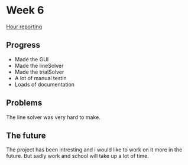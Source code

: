 # Week 6

[Hour reporting](https://github.com/saskeli/NonogramSolver_TiRa/blob/master/Documentation/Hour_reporting.md)

## Progress

* Made the GUI
* Made the lineSolver
* Made the trialSolver
* A lot of manual testin
* Loads of documentation

## Problems

The line solver was very hard to make.

## The future

The project has been intresting and i would like to work on it more in the future. But sadly work and school will take up a lot of time.
